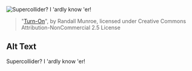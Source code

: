 ![Supercollider?  I 'ardly know 'er!](https://imgs.xkcd.com/comics/turn-on.png)
> "[Turn-On](https://xkcd.com/474/)", by Randall Munroe, licensed under Creative Commons Attribution-NonCommercial 2.5 License

## Alt Text
Supercollider?  I 'ardly know 'er!
